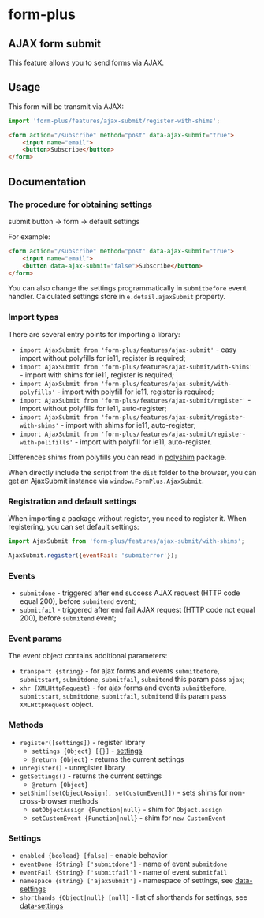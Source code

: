 # form-plus

## AJAX form submit

This feature allows you to send forms via AJAX.

## Usage

This form will be transmit via AJAX:

```javascript
import 'form-plus/features/ajax-submit/register-with-shims';
```

```html
<form action="/subscribe" method="post" data-ajax-submit="true">
    <input name="email">
    <button>Subscribe</button>
</form>
```

## Documentation

### The procedure for obtaining settings

submit button -> form -> default settings

For example:

```html
<form action="/subscribe" method="post" data-ajax-submit="true">
    <input name="email">
    <button data-ajax-submit="false">Subscribe</button>
</form>
```

You can also change the settings programmatically in `submitbefore` event handler. Calculated settings store in `e.detail.ajaxSubmit` property.

### Import types

There are several entry points for importing a library:

- `import AjaxSubmit from 'form-plus/features/ajax-submit'` - easy import without polyfills for ie11, register is required;
- `import AjaxSubmit from 'form-plus/features/ajax-submit/with-shims'` - import with shims for ie11, register is required;
- `import AjaxSubmit from 'form-plus/features/ajax-submit/with-polyfills'` - import with polyfill for ie11, register is required;
- `import AjaxSubmit from 'form-plus/features/ajax-submit/register'` - import without polyfills for ie11, auto-register;
- `import AjaxSubmit from 'form-plus/features/ajax-submit/register-with-shims'` - import with shims for ie11, auto-register;
- `import AjaxSubmit from 'form-plus/features/ajax-submit/register-with-polifills'` - import with polyfill for ie11, auto-register.

Differences shims from polyfills you can read in [polyshim](https://github.com/paulzi/polyshim/) package.

When directly include the script from the `dist` folder to the browser, you can get an AjaxSubmit instance via `window.FormPlus.AjaxSubmit`.

### Registration and default settings

When importing a package without register, you need to register it. When registering, you can set default settings:

```javascript
import AjaxSubmit from 'form-plus/features/ajax-submit/with-shims';

AjaxSubmit.register({eventFail: 'submiterror'});
```

### Events

- `submitdone` - triggered after end success AJAX request (HTTP code equal 200), before `submitend` event;
- `submitfail` - triggered after end fail AJAX request (HTTP code not equal 200), before `submitend` event;

### Event params

The event object contains additional parameters:

- `transport {string}` - for ajax forms and events `submitbefore`, `submitstart`, `submitdone`, `submitfail`, `submitend` this param pass `ajax`; 
- `xhr {XMLHttpRequest}` - for ajax forms and events `submitbefore`, `submitstart`, `submitdone`, `submitfail`, `submitend` this param pass `XMLHttpRequest` object. 

### Methods

- `register([settings])` - register library
    - `settings {Object} [{}]` - [settings](#Settings)
    - `@return {Object}` - returns the current settings
- `unregister()` - unregister library
- `getSettings()` - returns the current settings
    - `@return {Object}`
- `setShim([setObjectAssign[, setCustomEvent]])` - sets shims for non-cross-browser methods
    - `setObjectAssign {Function|null}` - shim for `Object.assign`
    - `setCustomEvent {Function|null}` - shim for `new CustomEvent`

### Settings

- `enabled {boolead} [false]` - enable behavior 
- `eventDone {String} ['submitdone']` - name of event `submitdone`
- `eventFail {String} ['submitfail']` - name of event `submitfail`
- `namespace {string} ['ajaxSubmit']` - namespace of settings, see [data-settings](https://github.com/paulzi/data-settings/)
- `shorthands {Object|null} [null]` - list of shorthands for settings, see [data-settings](https://github.com/paulzi/data-settings/)
